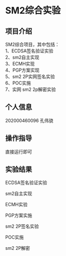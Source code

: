 SM2综合实验
=
项目介绍
-
SM2综合项目，其中包括：  
1、ECDSA签名验证实验    
2、sm2自主实现  
3、ECMH实现  
4、PGP方案实现  
5、sm2 2P实网签名实验  
6、POC实施  
7、实网 sm2 2p解密实验  

个人信息
-
202000460096
孔伟骁

操作指导
-
直接运行即可  

实验结果
-
ECDSA签名验证实验

sm2自主实现

ECMH实验

PGP方案实施

sm2 2P签名实验

POC实施

sm2 2P解密

